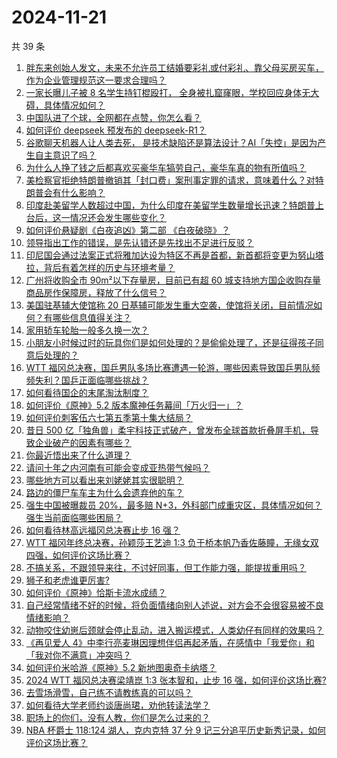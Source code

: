 # 2024-11-21

共 39 条

<!-- BEGIN ZHIHUVIDEO -->
<!-- 最后更新时间 Thu Nov 21 2024 03:03:56 GMT+0800 (China Standard Time) -->
1. [胖东来创始人发文，未来不允许员工结婚要彩礼或付彩礼、靠父母买房买车，作为企业管理规范这一要求合理吗？](https://www.zhihu.com/question/4682858081)
1. [一家长曝儿子被 8 名学生持钉棍殴打， 全身被扎窟窿眼，学校回应身体无大碍，具体情况如何？](https://www.zhihu.com/question/4458687991)
1. [中国队进了个球，全网都在点赞，你怎么看？](https://www.zhihu.com/question/4620330363)
1. [如何评价 deepseek 预发布的 deepseek-R1？](https://www.zhihu.com/question/4689435060)
1. [谷歌聊天机器人让人类去死， 是技术缺陷还是算法设计？AI「失控」是因为产生自主意识了吗？](https://www.zhihu.com/question/4573321746)
1. [为什么人挣了钱之后都喜欢买豪华车犒劳自己，豪华车真的物有所值吗？](https://www.zhihu.com/question/4636399719)
1. [美检察官拒绝特朗普撤销其「封口费」案刑事定罪的请求，意味着什么？对特朗普会有什么影响？](https://www.zhihu.com/question/4628774027)
1. [印度赴美留学人数超过中国，为什么印度在美留学生数量增长迅速？特朗普上台后，这一情况还会发生哪些变化？](https://www.zhihu.com/question/4571472271)
1. [如何评价悬疑剧《白夜追凶》第二部 《白夜破晓》？](https://www.zhihu.com/question/4612080123)
1. [领导指出工作的错误，是先认错还是先找出不足进行反驳？](https://www.zhihu.com/question/4492125762)
1. [印尼国会通过法案正式将雅加达设为特区不再是首都，新首都将变更为努山塔拉，背后有着怎样的历史与环境考量？](https://www.zhihu.com/question/4595889579)
1. [广州将收购全市 90m²以下存量房，目前已有超 60 城支持地方国企收购存量商品房作保障房，释放了什么信号？](https://www.zhihu.com/question/4598642951)
1. [美国驻基辅大使馆称 20 日基辅可能发生重大空袭，使馆将关闭，目前情况如何？有哪些信息值得关注？](https://www.zhihu.com/question/4653347779)
1. [家用轿车轮胎一般多久换一次？](https://www.zhihu.com/question/667993576)
1. [小朋友小时候过时的玩具你们是如何处理的？是偷偷处理了，还是征得孩子同意后处理的？](https://www.zhihu.com/question/4503420305)
1. [WTT 福冈总决赛，国乒男队多场比赛遭遇一轮游，哪些因素导致国乒男队频频失利？国乒正面临哪些挑战？](https://www.zhihu.com/question/4690737029)
1. [如何看待国企的末尾淘汰制度？](https://www.zhihu.com/question/692038920)
1. [如何评价《原神》5.2 版本魔神任务幕间「万火归一」？](https://www.zhihu.com/question/4651761264)
1. [如何评价刺客伍六七第五季第十集大结局？](https://www.zhihu.com/question/4652908783)
1. [昔日 500 亿「独角兽」柔宇科技正式破产，曾发布全球首款折叠屏手机，导致企业破产的因素有哪些？](https://www.zhihu.com/question/4598631472)
1. [你最近悟出来了什么道理？](https://www.zhihu.com/question/667564273)
1. [请问十年之内河南有可能会变成亚热带气候吗？](https://www.zhihu.com/question/664683973)
1. [哪些地方可以看出来刘姥姥其实很聪明？](https://www.zhihu.com/question/661067702)
1. [路边的僵尸车车主为什么会遗弃他的车？](https://www.zhihu.com/question/639885177)
1. [强生中国被曝裁员 20%，最多赔 N+3，外科部门成重灾区，具体情况如何？强生当前面临哪些困局？](https://www.zhihu.com/question/4518462094)
1. [如何看待林高远福冈总决赛止步 16 强？](https://www.zhihu.com/question/4659518884)
1. [WTT 福冈年终总决赛，孙颖莎王艺迪 1:3 负于桥本帆乃香佐藤瞳，无缘女双四强，如何评价这场比赛？](https://www.zhihu.com/question/4688636017)
1. [不搞关系，不跟领导来往，不讨好同事，但工作能力强，能提拔重用吗？](https://www.zhihu.com/question/4444625609)
1. [狮子和老虎谁更厉害?](https://www.zhihu.com/question/353258241)
1. [如何评价《原神》恰斯卡流水成绩？](https://www.zhihu.com/question/4667049292)
1. [自己经常情绪不好的时候，将负面情绪向别人述说，对方会不会很容易被不良情绪影响？](https://www.zhihu.com/question/3087094962)
1. [动物咬住幼崽后颈就会停止乱动，进入搬运模式，人类幼仔有同样的效果吗？](https://www.zhihu.com/question/4156747225)
1. [《再见爱人 4》中李行亮麦琳因理想伴侣再起矛盾，在感情中「我爱你」和「我对你不满意」冲突吗？](https://www.zhihu.com/question/4228692904)
1. [如何评价米哈游《原神》5.2 新地图奥奇卡纳塔？](https://www.zhihu.com/question/4649092001)
1. [2024 WTT 福冈总决赛梁靖崑 1:3 张本智和，止步 16 强，如何评价这场比赛?](https://www.zhihu.com/question/4680478553)
1. [去雪场滑雪，自己练不请教练真的可以吗？](https://www.zhihu.com/question/4489846959)
1. [如何看待大学老师约谈唐尚珺，劝他转读法学？](https://www.zhihu.com/question/4405863003)
1. [职场上的你们，没有人教，你们是怎么过来的？](https://www.zhihu.com/question/4295147913)
1. [NBA 杯爵士 118:124 湖人，克内克特 37 分 9 记三分追平历史新秀记录，如何评价这场比赛？](https://www.zhihu.com/question/4637330766)
<!-- END ZHIHUVIDEO -->

